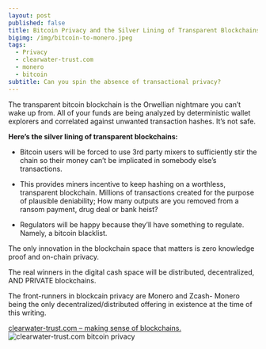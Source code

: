 ```yaml
---
layout: post
published: false
title: Bitcoin Privacy and the Silver Lining of Transparent Blockchains
bigimg: /img/bitcoin-to-monero.jpeg
tags:
  - Privacy
  - clearwater-trust.com
  - monero
  - bitcoin
subtitle: Can you spin the absence of transactional privacy?
---
```

The transparent bitcoin blockchain is the Orwellian nightmare you can’t wake up from. All of your funds are being analyzed by deterministic wallet explorers and correlated against unwanted transaction hashes. It’s not safe.

**Here’s the silver lining of transparent blockchains:**

- Bitcoin users will be forced to use 3rd party mixers to sufficiently stir the chain so their money can’t be implicated in somebody else’s transactions.
 
- This provides miners incentive to keep hashing on a worthless, transparent blockchain. Millions of transactions created for the purpose of plausible deniability; How many outputs are you removed from a ransom payment, drug deal or bank heist?
 
- Regulators will be happy because they’ll have something to regulate. Namely, a bitcoin blacklist.

The only innovation in the blockchain space that matters is zero knowledge proof and on-chain privacy.

The real winners in the digital cash space will be distributed, decentralized, AND PRIVATE blockchains.

The front-runners in blockcain privacy are Monero and Zcash- Monero being the only decentralized/distributed offering in existence at the time of this writing.

[clearwater-trust.com – making sense of blockchains.](https://clearwater-trust.com)
![clearwater-trust.com bitcoin privacy]({{site.baseurl}}/img/bitcoin-privacy.jpeg)

